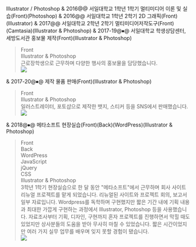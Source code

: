 Illustrator / Photoshop
& 2016@@ 서일대학교 1학년 1학기 멀티미디어 이론 및 실습(Front)(Photoshop)
& 2016@@ 서일대학교 1학년 2학기 2D 그래픽(Front)(Illustrator)
& 2017@@ 서일대학교 2학년 2학기 멀티미디어저작도구(Front)(Camtasia)(Illustrator & Photoshop)
& 2017-19@⦁@ 서일대학교 학생상담센터, 세방도서관 홍보물 제작(Front)(Illustrator & Photoshop)
> <div class="small-tag tp-tag">Front</div><div class="small-tag pl-tag">Illustrator & Photoshop</div>
> 근로장학생으로 근무하며 다양한 행사의 홍보물을 담당했습니다.
> <div class="modal-img-block"><div class="modal-img one-block"><img src="resources/img/hashtag/ill_1.png"/></div></div>
& 2017-20@⦁@ 제작 물품 판매(Front)(Illustrator & Photoshop)
> <div class="small-tag tp-tag">Front</div><div class="small-tag pl-tag">Illustrator & Photoshop</div>
> 일러스트레이터, 포토샵으로 제작한 뱃지, 스티커 등을 SNS에서 판매했습니다.
> <div class="modal-img-block"><div class="modal-img one-block"><img src="resources/img/hashtag/ill_3.png"/></div></div>
& 2018@⦁@ 메타소프트 현장실습(Front)(Back)(WordPress)(Illustrator & Photoshop)
> <div class="small-tag tp-tag">Front</div><div class="small-tag tp-tag">Back</div><div class="small-tag pl-tag">WordPress</div><div class="small-tag pl-tag">JavaScript</div><div class="small-tag pl-tag">jQuery</div><div class="small-tag pl-tag">CSS</div><div class="small-tag pl-tag">Illustrator & Photoshop</div>
> 3학년 1학기 현장실습으로 한 달 동안 "메타소프트"에서 근무하며 회사 사이트 리뉴얼 프로젝트를 맡게 되었습니다.
> 리뉴얼된 사이트와 프로젝트 회의, 보고서 일부 자료입니다.
> Wordpress를 독학하며 구현했지만 짧은 기간 내에 기획 내용과 최대한 가깝게 구현하는 과정에서 Illustrator, Photoshop 등을 사용했습니다. 자료조사부터 기획, 디자인, 구현까지 혼자 프로젝트를 진행하면서 막힐 때도 있었지만 상사분들의 도움을 받아 무사히 마칠 수 있었습니다.
> 짧은 시간이었지만 여러 가지 실무 업무를 배우며 잊지 못할 경험이 됐습니다.
> <div class="modal-img-block"><div class="modal-img one-block"><img src="resources/img/hashtag/ill_2.png"/></div></div>